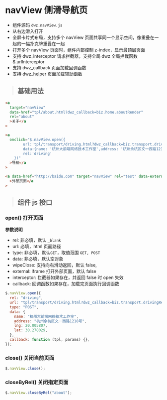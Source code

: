 # navView 侧滑导航页

- 组件源码 `dwz.navView.js`
- 从右边滑入打开
- 全屏卡片式布局，支持多个 navView 页面共享同一个显示空间，像重叠在一起的一幅扑克牌重叠在一起
- 打开多个 navView 页面时，组件内部控制 z-index，显示最顶层页面
- 支持 dwz_interceptor 请求拦截器，支持全局 dwz 全局拦截函数 $.urlInterceptor
- 支持 dwz_callback 页面加载回调函数
- 支持 dwz_helper 页面加载辅助函数

> ## 基础用法

```html
<a
  target="navView"
  data-href="tpl/about.html?dwz_callback=biz.home.aboutRender"
  rel="about"
  >关于</a
>

<a
  onclick="$.navView.open({
        url:'tpl/transport/driving.html?dwz_callback=biz.transport.drivingRender', 
        data:{name: '杭州大前端网络技术工作室',address: '杭州余杭区文一西路1218号',lng: 20.005807, lat: 30.278029},
        rel:'driving'
    })"
  >导航</a
>

<a data-href="http://baidu.com" target="navView" rel="test" data-external="true"
  >外部页面</a
>
```

> ## 组件 js 接口

### open() 打开页面

**参数说明**

- rel: 非必填，默认 `_blank`
- url: 必填，html 页面路径
- type: 非必填，默认`GET`，取值范围 `GET, POST`
- data: 非必填，默认空对象
- wipeClose: 支持向右滑动返回，默认 false,
- external: iframe 打开外部页面，默认 false
- interceptor: 拦截器如果存在，并返回 false 时 open 失效
- callback: 回调函数如果存在，加载完页面执行回调函数

```js
$.navView.open({
  rel: "driving",
  url: "tpl/transport/driving.html?dwz_callback=biz.transport.drivingRender",
  type: "POST",
  data: {
    name: "杭州大前端网络技术工作室",
    address: "杭州余杭区文一西路1218号",
    lng: 20.005807,
    lat: 30.278029,
  },
  callback: function (tpl, params) {},
});
```

### close() 关闭当前页面

```js
$.navView.close();
```

### closeByRel() 关闭指定页面

```js
$.navView.closeByRel("about");
```
